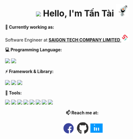 <h1 align= "center"><b><img width="30px" src="https://media.tenor.com/images/3b388fe03da271d2674faf85eb7c3fcd/tenor.gif" /> Hello, I'm Tấn Tài <img width="40px" src="gif/hello.gif" /></b></h1>

**💼 Currently working as:**

Software Engineer at <a href="https://www.saigon-tech.vn/" target="_blank"><b>SAIGON TECH COMPANY LIMITED <img width="25px" src="gif/logo.png" /></b></a>

**:computer: Programming Language:**

<code><a href="https://www.javascript.com/" target="_blank"><img height="50" src="https://www.vectorlogo.zone/logos/javascript/javascript-vertical.svg"></a></code>
<code><a href="https://www.php.net/" target="_blank"><img height="50" src="https://www.vectorlogo.zone/logos/php/php-icon.svg"></a></code>

**:zap: Framework & Library:**

<code><a href="https://nodejs.org/en/" target="_blank"><img height="50" src="https://www.vectorlogo.zone/logos/nodejs/nodejs-horizontal.svg"></a></code>
<code><a href="https://expressjs.com/" target="_blank"><img height="50" src="https://www.vectorlogo.zone/logos/expressjs/expressjs-ar21.svg"></a></code>
<code><a href="https://laravel.com/" target="_blank"><img height="50" src="https://www.vectorlogo.zone/logos/laravel/laravel-ar21.svg"></a></code>

**:wrench: Tools:**

<code><a href="https://www.docker.com/" target="_blank"><img height="50" src="https://www.vectorlogo.zone/logos/docker/docker-official.svg"></a></code>
<code><a href="https://git-scm.com/" target="_blank"><img height="50" src="https://www.vectorlogo.zone/logos/git-scm/git-scm-ar21.svg"></a></code>
<code><a href="https://github.com/" target="_blank"><img height="50" src="https://www.vectorlogo.zone/logos/github/github-ar21.svg"></a></code>
<code><a href="https://about.gitlab.com/" target="_blank"><img height="50" src="https://www.vectorlogo.zone/logos/gitlab/gitlab-ar21.svg"></a></code>
<code><a href="https://www.postman.com/" target="_blank"><img height="50" src="https://www.vectorlogo.zone/logos/getpostman/getpostman-ar21.svg"></a></code>
<code><a href="https://aws.amazon.com/" target="_blank"><img height="50" src="https://www.vectorlogo.zone/logos/amazon_aws/amazon_aws-ar21.svg"></a></code>
<code><a href="https://cloud.google.com/" target="_blank"><img height="50" src="https://www.vectorlogo.zone/logos/google_cloud/google_cloud-ar21.svg"></a></code>
<code><a href="https://trello.com/" target="_blank"><img height="50" src="https://www.vectorlogo.zone/logos/trello/trello-ar21.svg"></a></code>

<div align="center">

**📫 Reach me at:**<br>
<!-- ![width="30px"](gif/facebook.gif) -->
[<img align="center" alt="TTT0809 | Facebook" height="45px" src="gif/facebook.gif" />][facebook]
[<img align="center" alt="tantai1123 | Github" height="40px" src="gif/github.gif" />][github]
[<img align="center" alt="tantai1123 | Github" height="30px" src="gif/linkedin.gif" />][github]

[linkedin]: https://www.linkedin.com/in/tantai0809/
[facebook]: https://facebook.com/TTT0809/
[github]: https://github.com/tantai1123/